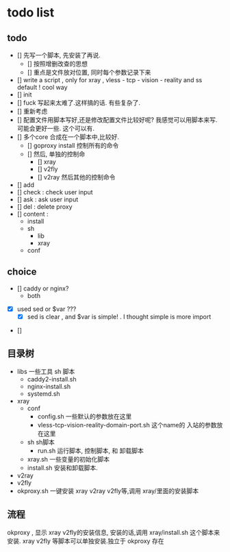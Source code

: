 todo list 
===


## todo 
- [] 先写一个脚本, 先安装了再说.
    - [] 按照增删改查的思想
    - [] 重点是文件放对位置, 同时每个参数记录下来
- [] write a script , only for xray , vless -  tcp - vision - reality  and ss default ! cool way 
- [] init 
- [] fuck 写起来太难了.这样搞的话. 有些复杂了.
- [] 重新考虑
- [] 配置文件用脚本写好,还是修改配置文件比较好呢? 我感觉可以用脚本来写.可能会更好一些. 这个可以有.
- [] 多个core 合成在一个脚本中,比较好.
    - [] goproxy install 控制所有的命令
    - [] 然后, 单独的控制命
        - [] xray 
        - [] v2fly 
        - [] v2ray 
        然后其他的控制命令
- [] add 
- [] check : check user input 
- [] ask : ask user input 
- [] del : delete proxy 
- [] content :
    - install 
    - sh 
        - lib 
        - xray
    - conf



## choice
- [] caddy or nginx?    
    - both 
- [x] used sed or $var ???
    - [x] sed is clear , and $var is simple! . I thought simple is more import 
- [] 

## 目录树
- libs 一些工具 sh 脚本 
    - caddy2-install.sh 
    - nginx-install.sh 
    - systemd.sh 
- xray
    - conf
        - config.sh 一些默认的参数放在这里
        - vless-tcp-vision-reality-domain-port.sh 这个name的 入站的参数放在这里
    - sh sh脚本
        - run.sh 运行脚本, 控制脚本, 和 卸载脚本
    - xray.sh  一些变量的初始化脚本
    - install.sh 安装和卸载脚本. 
- v2ray
- v2fly
- okproxy.sh 一键安装 xray v2ray v2fly等,调用 xray/里面的安装脚本

## 流程

okproxy , 显示 xray v2fly的安装信息,
安装的话,调用 xray/install.sh 这个脚本来安装.
xray v2fly 等脚本可以单独安装.独立于 okproxy 存在
